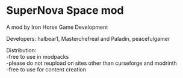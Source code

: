 # SuperNova Space mod

A mod by Iron Horse Game Development

Developers: halbear1, Masterchefreal and Paladin, peacefulgamer

Distribution:\
-free to use in modpacks\
-please do not reupload on sites other than curseforge and modrinth\
-free to use for content creation
